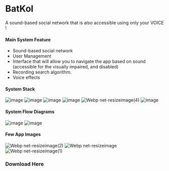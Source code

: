# BatKol
A sound-based social network that is also accessible using only your VOICE !

#### Main System Feature 
* Sound-based social network
* User Management
* Interface that will allow you to navigate the app based on sound (accessible for the visually impaired, and disabled)
* Recording search algorithm.
* Voice effects
#### System Stack
![image](https://user-images.githubusercontent.com/31191253/130861024-9015eed3-3bb2-4d83-a98a-70071b90d252.png)
![image](https://user-images.githubusercontent.com/31191253/130861035-1c08bd57-e6f6-4e2d-bbec-c07b30afac26.png)
![image](https://user-images.githubusercontent.com/31191253/130861042-921785ba-01a2-45af-abbb-2be8a74021bd.png)
![image](https://user-images.githubusercontent.com/31191253/130861066-08427849-7b58-496b-b4d3-70608715e459.png)
![Webp net-resizeimage(4)](https://user-images.githubusercontent.com/31191253/130861683-f9b77e14-9e3f-425b-8a70-0791710c61a7.png)
![image](https://user-images.githubusercontent.com/31191253/130861071-c967a33a-e70b-4e1a-b8aa-1ed6e361ffd7.png)

#### System Flow Diagrams
![image](https://user-images.githubusercontent.com/31191253/130861798-f8a67f2c-c61a-4c0d-95b8-ef5ad8459dc9.png)
![image](https://user-images.githubusercontent.com/31191253/130861809-30cbcb6a-ff9b-42e8-a5ef-7a2f093782fc.png)


#### Few App Images
![Webp net-resizeimage(2)](https://user-images.githubusercontent.com/31191253/130862283-1e513795-c141-4fee-a42e-b8bce84d6cb0.jpg)
![Webp net-resizeimage](https://user-images.githubusercontent.com/31191253/130862288-10153905-3554-492a-b81e-7c249967a812.jpg)
![Webp net-resizeimage(1)](https://user-images.githubusercontent.com/31191253/130862289-c88cd356-e959-4c11-a504-62eedb53fb40.jpg)



### Download Here
